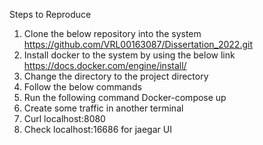 Steps to Reproduce
1.	Clone the below repository into the system https://github.com/VRL00163087/Dissertation_2022.git
2.	Install docker to the system by using the below link 
https://docs.docker.com/engine/install/
3.	Change the directory to the project directory
4.	Follow the below commands 
5.	Run the following command 
Docker-compose up
6.	Create some traffic in another terminal 
7.	Curl localhost:8080
8.	Check localhost:16686 for jaegar UI
